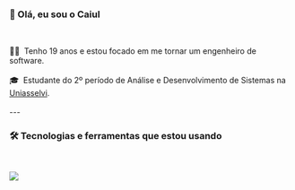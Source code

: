 ### 👋 Olá, eu sou o Caiul

<br>

<p align="left">
  👨‍💻&nbsp;&nbsp;Tenho 19 anos e estou focado em me tornar um engenheiro de software.
  <br><br>
  🎓&nbsp;&nbsp;Estudante do 2º período de Análise e Desenvolvimento de Sistemas na <a href="https://portal.uniasselvi.com.br/" target="_blank">Uniasselvi</a>.
  <br><br>
---

<br>

### 🛠️ Tecnologias e ferramentas que estou usando

<br>

<p align="left">
  <a href="https://skillicons.dev">
    <img src="https://skillicons.dev/icons?i=java,html,css,idea,github" />
  </a>
</p>
